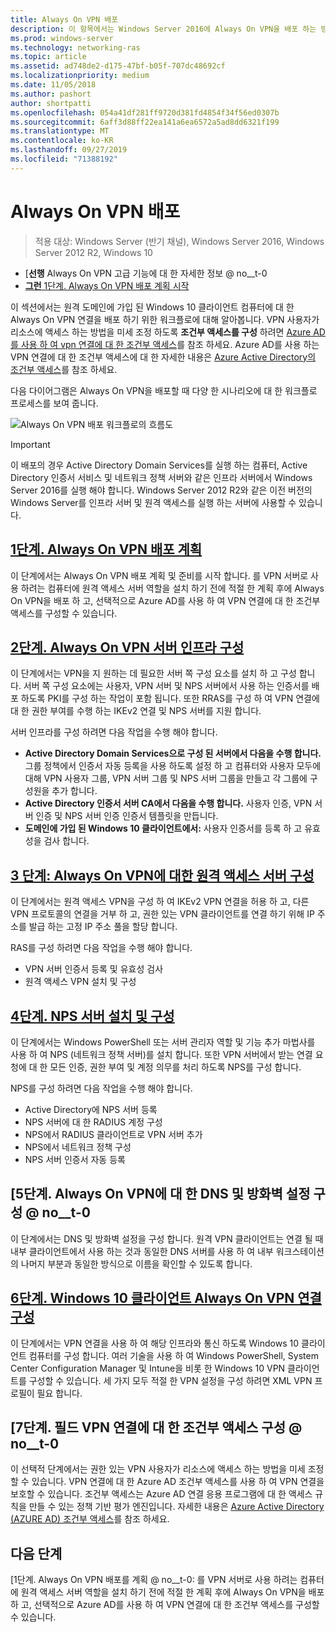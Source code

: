 ```yaml
---
title: Always On VPN 배포
description: 이 항목에서는 Windows Server 2016에 Always On VPN을 배포 하는 방법에 대 한 자세한 지침을 제공 합니다.
ms.prod: windows-server
ms.technology: networking-ras
ms.topic: article
ms.assetid: ad748de2-d175-47bf-b05f-707dc48692cf
ms.localizationpriority: medium
ms.date: 11/05/2018
ms.author: pashort
author: shortpatti
ms.openlocfilehash: 054a41df281ff9720d381fd4854f34f56ed0307b
ms.sourcegitcommit: 6aff3d88ff22ea141a6ea6572a5ad8dd6321f199
ms.translationtype: MT
ms.contentlocale: ko-KR
ms.lasthandoff: 09/27/2019
ms.locfileid: "71388192"
---
```

# <a name="deploy-always-on-vpn"></a>Always On VPN 배포

>적용 대상: Windows Server (반기 채널), Windows Server 2016, Windows Server 2012 R2, Windows 10

- [**선행** Always On VPN 고급 기능에 대 한 자세한 정보 @ no__t-0
- [**그런** 1단계. Always On VPN 배포 계획 시작](always-on-vpn-deploy-planning.md)

이 섹션에서는 원격 도메인에 가입 된 Windows 10 클라이언트 컴퓨터에 대 한 Always On VPN 연결을 배포 하기 위한 워크플로에 대해 알아봅니다. VPN 사용자가 리소스에 액세스 하는 방법을 미세 조정 하도록 **조건부 액세스를 구성** 하려면 [Azure AD를 사용 하 여 vpn 연결에 대 한 조건부 액세스](../../ad-ca-vpn-connectivity-windows10.md)를 참조 하세요. Azure AD를 사용 하는 VPN 연결에 대 한 조건부 액세스에 대 한 자세한 내용은 [Azure Active Directory의 조건부 액세스](https://docs.microsoft.com/azure/active-directory/active-directory-conditional-access-azure-portal)를 참조 하세요. 

다음 다이어그램은 Always On VPN을 배포할 때 다양 한 시나리오에 대 한 워크플로 프로세스를 보여 줍니다.

![Always On VPN 배포 워크플로의 흐름도](../../../../media/Always-On-Vpn/always-on-vpn-deployment-workflow-sm.png)

>[!IMPORTANT]
>이 배포의 경우 Active Directory Domain Services를 실행 하는 컴퓨터, Active Directory 인증서 서비스 및 네트워크 정책 서버와 같은 인프라 서버에서 Windows Server 2016를 실행 해야 합니다. Windows Server 2012 R2와 같은 이전 버전의 Windows Server를 인프라 서버 및 원격 액세스를 실행 하는 서버에 사용할 수 있습니다.

## <a name="step-1-plan-the-always-on-vpn-deploymentalways-on-vpn-deploy-planningmd"></a>[1단계. Always On VPN 배포 계획](always-on-vpn-deploy-planning.md)

이 단계에서는 Always On VPN 배포 계획 및 준비를 시작 합니다. 를 VPN 서버로 사용 하려는 컴퓨터에 원격 액세스 서버 역할을 설치 하기 전에 적절 한 계획 후에 Always On VPN을 배포 하 고, 선택적으로 Azure AD를 사용 하 여 VPN 연결에 대 한 조건부 액세스를 구성할 수 있습니다.

## <a name="step-2-configure-the-always-on-vpn-server-infrastructurevpn-deploy-server-infrastructuremd"></a>[2단계. Always On VPN 서버 인프라 구성](vpn-deploy-server-infrastructure.md)

이 단계에서는 VPN을 지 원하는 데 필요한 서버 쪽 구성 요소를 설치 하 고 구성 합니다. 서버 쪽 구성 요소에는 사용자, VPN 서버 및 NPS 서버에서 사용 하는 인증서를 배포 하도록 PKI를 구성 하는 작업이 포함 됩니다.  또한 RRAS를 구성 하 여 VPN 연결에 대 한 권한 부여를 수행 하는 IKEv2 연결 및 NPS 서버를 지원 합니다.

서버 인프라를 구성 하려면 다음 작업을 수행 해야 합니다.

- **Active Directory Domain Services으로 구성 된 서버에서 다음을 수행 합니다.** 그룹 정책에서 인증서 자동 등록을 사용 하도록 설정 하 고 컴퓨터와 사용자 모두에 대해 VPN 사용자 그룹, VPN 서버 그룹 및 NPS 서버 그룹을 만들고 각 그룹에 구성원을 추가 합니다.
- **Active Directory 인증서 서버 CA에서 다음을 수행 합니다.** 사용자 인증, VPN 서버 인증 및 NPS 서버 인증 인증서 템플릿을 만듭니다.
- **도메인에 가입 된 Windows 10 클라이언트에서:** 사용자 인증서를 등록 하 고 유효성을 검사 합니다.

## <a name="step-3-configure-the-remote-access-server-for-always-on-vpnvpn-deploy-rasmd"></a>[3 단계: Always On VPN에 대한 원격 액세스 서버 구성](vpn-deploy-ras.md)

이 단계에서는 원격 액세스 VPN을 구성 하 여 IKEv2 VPN 연결을 허용 하 고, 다른 VPN 프로토콜의 연결을 거부 하 고, 권한 있는 VPN 클라이언트를 연결 하기 위해 IP 주소를 발급 하는 고정 IP 주소 풀을 할당 합니다.

RAS를 구성 하려면 다음 작업을 수행 해야 합니다.

- VPN 서버 인증서 등록 및 유효성 검사
- 원격 액세스 VPN 설치 및 구성

## <a name="step-4-install-and-configure-the-nps-servervpn-deploy-npsmd"></a>[4단계. NPS 서버 설치 및 구성](vpn-deploy-nps.md)

이 단계에서는 Windows PowerShell 또는 서버 관리자 역할 및 기능 추가 마법사를 사용 하 여 NPS (네트워크 정책 서버)를 설치 합니다. 또한 VPN 서버에서 받는 연결 요청에 대 한 모든 인증, 권한 부여 및 계정 의무를 처리 하도록 NPS를 구성 합니다.

NPS를 구성 하려면 다음 작업을 수행 해야 합니다.

- Active Directory에 NPS 서버 등록
- NPS 서버에 대 한 RADIUS 계정 구성
- NPS에서 RADIUS 클라이언트로 VPN 서버 추가
- NPS에서 네트워크 정책 구성
- NPS 서버 인증서 자동 등록

## <a name="step-5-configure-dns-and-firewall-settings-for-always-on-vpnvpn-deploy-dns-firewallmd"></a>[5단계. Always On VPN에 대 한 DNS 및 방화벽 설정 구성 @ no__t-0

이 단계에서는 DNS 및 방화벽 설정을 구성 합니다. 원격 VPN 클라이언트는 연결 될 때 내부 클라이언트에서 사용 하는 것과 동일한 DNS 서버를 사용 하 여 내부 워크스테이션의 나머지 부분과 동일한 방식으로 이름을 확인할 수 있도록 합니다. 

## <a name="step-6-configure-windows-10-client-always-on-vpn-connectionsvpn-deploy-client-vpn-connectionsmd"></a>[6단계. Windows 10 클라이언트 Always On VPN 연결 구성](vpn-deploy-client-vpn-connections.md)

이 단계에서는 VPN 연결을 사용 하 여 해당 인프라와 통신 하도록 Windows 10 클라이언트 컴퓨터를 구성 합니다. 여러 기술을 사용 하 여 Windows PowerShell, System Center Configuration Manager 및 Intune을 비롯 한 Windows 10 VPN 클라이언트를 구성할 수 있습니다. 세 가지 모두 적절 한 VPN 설정을 구성 하려면 XML VPN 프로필이 필요 합니다.

## <a name="step-7-optional-configure-conditional-access-for-vpn-connectivityad-ca-vpn-connectivity-windows10md"></a>[7단계. 필드 VPN 연결에 대 한 조건부 액세스 구성 @ no__t-0

이 선택적 단계에서는 권한 있는 VPN 사용자가 리소스에 액세스 하는 방법을 미세 조정할 수 있습니다. VPN 연결에 대 한 Azure AD 조건부 액세스를 사용 하 여 VPN 연결을 보호할 수 있습니다. 조건부 액세스는 Azure AD 연결 응용 프로그램에 대 한 액세스 규칙을 만들 수 있는 정책 기반 평가 엔진입니다. 자세한 내용은 [Azure Active Directory (AZURE AD) 조건부 액세스](https://docs.microsoft.com/azure/active-directory/active-directory-conditional-access-azure-portal)를 참조 하세요.

## <a name="next-step"></a>다음 단계

[1단계. Always On VPN 배포를 계획 @ no__t-0: 를 VPN 서버로 사용 하려는 컴퓨터에 원격 액세스 서버 역할을 설치 하기 전에 적절 한 계획 후에 Always On VPN을 배포 하 고, 선택적으로 Azure AD를 사용 하 여 VPN 연결에 대 한 조건부 액세스를 구성할 수 있습니다.  
